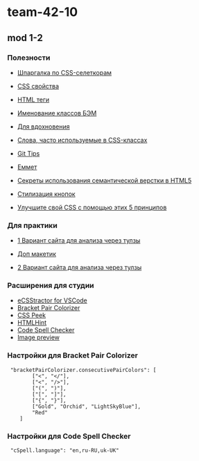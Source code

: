 # team-42-10

## mod 1-2

### Полезности

-   [Шпаргалка по CSS-селеткорам](http://sauron.org.ua/post/1254)

-   [CSS свойства](https://cssreference.io/)

-   [HTML теги](https://htmlreference.io/)

-   [Именование классов БЭМ](https://9elements.com/bem-cheat-sheet/)

-   [Для вдохновения](https://www.awwwards.com/websites/)

-   [Слова, часто используемые в CSS-классах](https://github.com/yoksel/common-words)

-   [Git Tips](https://github.com/Imangazaliev/git-tips)

-   [Еммет](https://dwstroy.ru/stail/plaginy-rasshireniya/emmet-shpargalka/)

-   [Секреты использования семантической верстки в HTML5](https://medium.com/@stasonmars/%D1%81%D0%B5%D0%BA%D1%80%D0%B5%D1%82%D1%8B-%D0%B8%D1%81%D0%BF%D0%BE%D0%BB%D1%8C%D0%B7%D0%BE%D0%B2%D0%B0%D0%BD%D0%B8%D1%8F-%D1%81%D0%B5%D0%BC%D0%B0%D0%BD%D1%82%D0%B8%D1%87%D0%B5%D1%81%D0%BA%D0%BE%D0%B8%CC%86-%D0%B2%D0%B5%D1%80%D1%81%D1%82%D0%BA%D0%B8-%D0%B2-html5-c7cd5e6f1ebb)

-   [Стилизация кнопок](https://baradusov.ru/posts/2018/styling-button-the-right-way)

-   [Улучшите свой CSS с помощью этих 5 принципов](https://habr.com/ru/post/474360/)

### Для практики

-   [1 Вариант сайта для анализа через тулзы](https://leanconvert.com/)

-   [Доп макетик](https://www.figma.com/file/f0oL1JWguWWlrnpP0YNI3c/Freebie---Gift-Store-Website-Template?node-id=0%3A1)

-   [2 Вариант сайта для анализа через тулзы](https://www.24print.ua/ru)

### Расширения для студии

-   [eCSStractor for VSCode](https://marketplace.visualstudio.com/items?itemName=diz.ecsstractor-port)
-   [Bracket Pair Colorizer](https://marketplace.visualstudio.com/items?itemName=CoenraadS.bracket-pair-colorizer)
-   [CSS Peek](https://marketplace.visualstudio.com/items?itemName=pranaygp.vscode-css-peek)
-   [HTMLHint](https://marketplace.visualstudio.com/items?itemName=mkaufman.HTMLHint)
-   [Code Spell Checker](https://marketplace.visualstudio.com/items?itemName=streetsidesoftware.code-spell-checker)
-   [Image preview](https://marketplace.visualstudio.com/items?itemName=kisstkondoros.vscode-gutter-preview)

### Настройки для Bracket Pair Colorizer

```
 "bracketPairColorizer.consecutivePairColors": [
        ["<", "</"],
        ["<", "/>"],
        ["(", ")"],
        ["[", "]"],
        ["{", "}"],
        ["Gold", "Orchid", "LightSkyBlue"],
        "Red"
    ]
```

### Настройки для Code Spell Checker

```
 "cSpell.language": "en,ru-RU,uk-UK"
```
